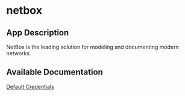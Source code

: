 # netbox

## App Description

NetBox is the leading solution for modeling and documenting modern networks.

## Available Documentation

[Default Credentials](/default-credentials.md)
